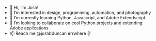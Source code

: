 - 👋 Hi, I’m Josh!
- 👀 I’m interested in design, programming, automation, and photography
- 🌱 I’m currently learning Python, Javascript, and Adobe Extendscript
- 💞️ I’m looking to collaborate on cool Python projects and extending Adobe applications
- 📫 Reach me @joshbduncan errwhere ✌️

<!---
joshbduncan/joshbduncan is a ✨ special ✨ repository because its `README.md` (this file) appears on your GitHub profile.
You can click the Preview link to take a look at your changes.
--->
